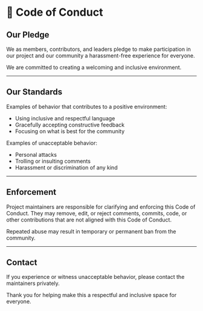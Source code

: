 
# 🌟 Code of Conduct

## Our Pledge

We as members, contributors, and leaders pledge to make participation in our project and our community a harassment-free experience for everyone.

We are committed to creating a welcoming and inclusive environment.

---

## Our Standards

Examples of behavior that contributes to a positive environment:
- Using inclusive and respectful language
- Gracefully accepting constructive feedback
- Focusing on what is best for the community

Examples of unacceptable behavior:
- Personal attacks
- Trolling or insulting comments
- Harassment or discrimination of any kind

---

## Enforcement

Project maintainers are responsible for clarifying and enforcing this Code of Conduct. They may remove, edit, or reject comments, commits, code, or other contributions that are not aligned with this Code of Conduct.

Repeated abuse may result in temporary or permanent ban from the community.

---

## Contact

If you experience or witness unacceptable behavior, please contact the maintainers privately.

Thank you for helping make this a respectful and inclusive space for everyone.

